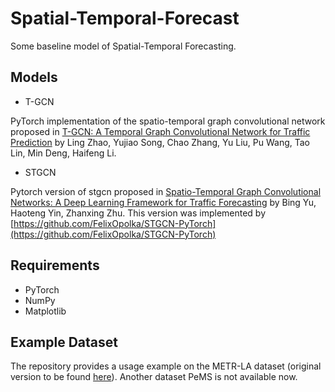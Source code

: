 # Spatial-Temporal-Forecast
Some baseline model of Spatial-Temporal Forecasting.

 ## Models
 
  * T-GCN

PyTorch implementation of the spatio-temporal graph convolutional network proposed in [T-GCN: A Temporal Graph Convolutional Network for Traffic Prediction](https://arxiv.org/abs/1811.05320) by Ling Zhao, Yujiao Song, Chao Zhang, Yu Liu, Pu Wang, Tao Lin, Min Deng, Haifeng Li. 

  * STGCN

Pytorch version of stgcn proposed in [Spatio-Temporal Graph Convolutional Networks: A Deep Learning Framework for Traffic Forecasting](https://arxiv.org/abs/1709.04875) by Bing Yu, Haoteng Yin, Zhanxing Zhu.
This version was implemented by [https://github.com/FelixOpolka/STGCN-PyTorch](https://github.com/FelixOpolka/STGCN-PyTorch)
  
 ## Requirements
  
  * PyTorch
  * NumPy
  * Matplotlib
  
 ## Example Dataset
  
The repository provides a usage example on the METR-LA dataset (original version to be found [here](https://github.com/liyaguang/DCRNN)). Another dataset PeMS is not available now.
